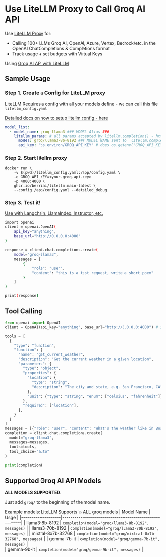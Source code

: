 # Use LiteLLM Proxy to Call Groq AI API

Use [LiteLLM Proxy](https://docs.litellm.ai/docs/simple_proxy) for:
- Calling 100+ LLMs Groq AI, OpenAI, Azure, Vertex, Bedrock/etc. in the OpenAI ChatCompletions & Completions format
- Track usage + set budgets with Virtual Keys

Using [Groq AI API with LiteLLM](https://docs.litellm.ai/docs/providers/groq)

## Sample Usage

### Step 1. Create a Config for LiteLLM proxy

LiteLLM Requires a config with all your models define - we can call this file `litellm_config.yaml`

[Detailed docs on how to setup litellm config - here](https://docs.litellm.ai/docs/proxy/configs)

```yaml
model_list:
  - model_name: groq-llama3 ### MODEL Alias ###
    litellm_params: # all params accepted by litellm.completion() - https://docs.litellm.ai/docs/completion/input
      model: groq/llama3-8b-8192 ### MODEL NAME sent to `litellm.completion()` ###
      api_key: "os.environ/GROQ_API_KEY" # does os.getenv("GROQ_API_KEY")

```

### Step 2. Start litellm proxy

```shell
docker run \
    -v $(pwd)/litellm_config.yaml:/app/config.yaml \
    -e GROQ_API_KEY=<your-groq-api-key>
    -p 4000:4000 \
    ghcr.io/berriai/litellm:main-latest \
    --config /app/config.yaml --detailed_debug
```

### Step 3. Test it! 

[Use with Langchain, LlamaIndex, Instructor, etc.](https://docs.litellm.ai/docs/proxy/user_keys)

```bash
import openai
client = openai.OpenAI(
    api_key="anything",
    base_url="http://0.0.0.0:4000"
)

response = client.chat.completions.create(
    model="groq-llama3",
    messages = [
        {
            "role": "user",
            "content": "this is a test request, write a short poem"
        }
    ]
)

print(response)
```

## Tool Calling 

```python
from openai import OpenAI
client = OpenAI(api_key="anything", base_url="http://0.0.0.0:4000") # set base_url to litellm proxy endpoint

tools = [
  {
    "type": "function",
    "function": {
      "name": "get_current_weather",
      "description": "Get the current weather in a given location",
      "parameters": {
        "type": "object",
        "properties": {
          "location": {
            "type": "string",
            "description": "The city and state, e.g. San Francisco, CA",
          },
          "unit": {"type": "string", "enum": ["celsius", "fahrenheit"]},
        },
        "required": ["location"],
      },
    }
  }
]
messages = [{"role": "user", "content": "What's the weather like in Boston today?"}]
completion = client.chat.completions.create(
  model="groq-llama3",
  messages=messages,
  tools=tools,
  tool_choice="auto"
)

print(completion)

```


## Supported Groq AI API Models

**ALL MODELS SUPPORTED**. 

Just add `groq/` to the beginning of the model name.

Example models: 
LiteLLM Supports 💥 ALL groq models
| Model Name         | Usge                                        |
|--------------------|---------------------------------------------------------|
| llama3-8b-8192     | `completion(model="groq/llama3-8b-8192", messages)`     | 
| llama3-70b-8192    | `completion(model="groq/llama3-70b-8192", messages)`    | 
| mixtral-8x7b-32768 | `completion(model="groq/mixtral-8x7b-32768", messages)` |
| gemma-7b-it        | `completion(model="groq/gemma-7b-it", messages)`        |  
| gemma-9b-it        | `completion(model="groq/gemma-9b-it", messages)`        |  
